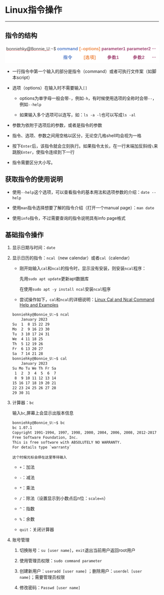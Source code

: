 # Linux指令操作

---

## 指令的结构

![Linux3.1](..\figure\Linux3.1.png)

- 一行指令中第一个输入的部分是指令（command）或者可执行文件案（如脚本script）

- 选项（options）在输入时不需要输入`[]`
  
  - options为单字母一般会带`-`，例如`-h`，有时候使用选项的全称时会带`--`，例如`--help`
  
  - 如果输入多个选项可以连写，如：`ls -a -l`也可以写成`ls -al`

- 参数为依附于选项后的参数，或者是指令的参数

- 指令、选项、参数之间用空格以区分，无论空几格shell均会视为一格

- 按下`Enter`后，该指令就会立刻执行。如果指令太长，在一行末端加反斜线`\`来跳脱`Enter`，使指令连续到下一行

- 指令需要区分大小写。

## 获取指令的使用说明

- 使用`--help`这个选项，可以查看指令的基本用法和选项参数的介绍：`date --help`

- 使用`man`指令选择想要了解的指令介绍（打开一个manual page）：`man date`

- 使用`info`指令，不过需要查询的指令说明具有info page格式

## 基础指令操作

1. 显示日期与时间：`date`

2. 显示日历的指令：`ncal`（new calendar）或者`cal`（calendar）
   
   - 刚开始输入`cal`和`ncal`的指令时，显示没有安装，则安装`ncal`程序：
     
     先用`sudo apt update`更新apt数据库
     
     在使用`sudo apt -y install ncal`安装`ncal`程序
   
   - 尝试操作如下，`cal`和`ncal`的详细说明：[Linux Cal and Ncal Command Help and Examples](https://www.computerhope.com/unix/ucal.htm)
   
   ```
   bonniehky@Bonnie_U:~$ ncal 
       January 2023
   Su  1  8 15 22 29
   Mo  2  9 16 23 30
   Tu  3 10 17 24 31
   We  4 11 18 25
   Th  5 12 19 26
   Fr  6 13 20 27
   Sa  7 14 21 28
   bonniehky@Bonnie_U:~$ cal
       January 2023
   Su Mo Tu We Th Fr Sa
    1  2  3  4  5  6  7
    8  9 10 11 12 13 14
   15 16 17 18 19 20 21
   22 23 24 25 26 27 28
   29 30 31
   ```

3. 计算器：`bc`
   
   输入`bc`,屏幕上会显示出版本信息
   
   ```
   bonniehky@Bonnie_U:~$ bc
   bc 1.07.1
   Copyright 1991-1994, 1997, 1998, 2000, 2004, 2006, 2008, 2012-2017 Free Software Foundation, Inc.
   This is free software with ABSOLUTELY NO WARRANTY.
   For details type `warranty`
   
   这个时候光标会停在这里等待输入
   ```
   
   - `+`：加法
   
   - `-`：减法
   
   - `*`：乘法
   
   - `/`：除法（设置显示到小数点后n位：`scale=n`）
   
   - `^`：指数
   
   - `%`：余数
   
   - `quit`：关闭计算器

4. 账号管理
   
   1. 切换账号：`su [user name]`，`exit`退出当前用户返回root用户
   
   2. 使用管理员权限：`sudo command parameter`
   
   3. 创建新用户：`useradd [user name]` ；删除用户：`userdel [user name]`；需要管理员权限
   
   4. 修改密码：`Passwd [user name]`
